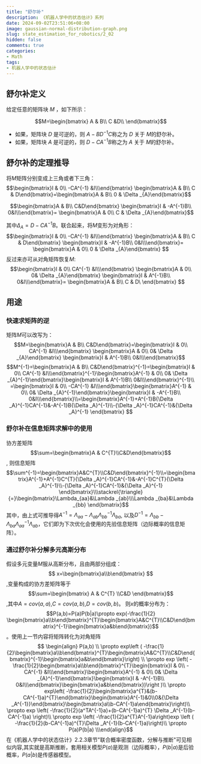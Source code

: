```yaml
---
title: "舒尔补"
description: 《机器人学中的状态估计》系列
date: 2024-09-02T23:51:06+08:00
image: gaussian-normal-distribution-graph.png
slug: state_estimation_for_robotics/2_02
hidden: false
comments: true
categories:
- Math
tags:
- 机器人学中的状态估计
---
```

## 舒尔补定义
给定任意的矩阵块 $M$ ，如下所示：

$$M=\begin{bmatrix} A & B\\  C &D\\ \end{bmatrix}$$
- 如果，矩阵块 $D$ 是可逆的，则 $A − B D^{-1}  C$称之为 $D$ 关于 $M$的舒尔补。
- 如果，矩阵块 $A$ 是可逆的，则 $D − CA^{-1}  B$称之为 $A$ 关于 $M$的舒尔补。
 
## 舒尔补的定理推导
将$M$矩阵分别变成上三角或者下三角：
$$\begin{bmatrix}I & 0\\ -CA^{-1} &I\\\end{bmatrix}
\begin{bmatrix}A & B\\ C & D\end{bmatrix}=\begin{bmatrix}A & B\\ 0 & \Delta _{A}\end{bmatrix}$$

$$\begin{bmatrix}A & B\\ C&D\end{bmatrix}
\begin{bmatrix}I & -A^{-1}B\\  0&I\\\end{bmatrix}=
\begin{bmatrix}A & 0\\ C & \Delta _{A}\end{bmatrix}$$

其中${\Delta _{A} =D-CA^{-1}B }$。联合起来，将${M}$变形为对角形：
$$\begin{bmatrix}I & 0\\ -CA^{-1} &I\\\end{bmatrix}
\begin{bmatrix}A & B\\ C & D\end{bmatrix}
\begin{bmatrix}I & -A^{-1}B\\  0&I\\\end{bmatrix}=
\begin{bmatrix}A & 0\\ 0 & \Delta _{A}\end{bmatrix}
$$
反过来亦可从对角矩阵恢复${M}$:
$$\begin{bmatrix}I & 0\\ CA^{-1} &I\\\end{bmatrix}
\begin{bmatrix}A & 0\\ 0& \Delta _{A}\end{bmatrix}
\begin{bmatrix}I & A^{-1}B\\  0&I\\\end{bmatrix}=
\begin{bmatrix}A & B\\ C & D\ \end{bmatrix}
$$
##  用途
### 快速求矩阵的逆
矩阵${M}$可以改写为：
$$M=\begin{bmatrix}A & B\\ C&D\end{bmatrix}=\begin{bmatrix}I & 0\\ CA^{-1} &I\\\end{bmatrix}
\begin{bmatrix}A & 0\\ 0& \Delta _{A}\end{bmatrix}
\begin{bmatrix}I & A^{-1}B\\  0&I\\\end{bmatrix}$$
$$M^{-1}=\begin{bmatrix}A & B\\ C&D\end{bmatrix}^{-1}=\begin{bmatrix}I & 0\\ CA^{-1} &I\\\end{bmatrix}^{-1}\begin{bmatrix}A^{-1} & 0\\ 0& \Delta _{A}^{-1}\end{bmatrix}\begin{bmatrix}I & A^{-1}B\\  0&I\\\end{bmatrix}^{-1}\\  =\begin{bmatrix}I & 0\\ -CA^{-1} &I\\\end{bmatrix}\begin{bmatrix}A^{-1} & 0\\ 0& \Delta _{A}^{-1}\end{bmatrix}\begin{bmatrix}I & -A^{-1}B\\  0&I\\\end{bmatrix}\\=\begin{bmatrix}A^{-1}+A^{-1}B{\Delta _A}^{-1}CA^{-1}&-A^{-1}B{\Delta _A}^{-1}\\-{\Delta _A}^{-1}CA^{-1}&{\Delta _A}^{-1} \end{bmatrix}
$$
### 舒尔补在信息矩阵求解中的使用

协方差矩阵$$\sum=\begin{bmatrix}A & C^{T}\\C&D\end{bmatrix}$$,
则信息矩阵$$\sum^{-1}=\begin{bmatrix}A&C^{T}\\C&D\end{bmatrix}^{-1}\\=\begin{bmatrix}A^{-1}+A^{-1}C^{T}{\Delta _A}^{-1}CA^{-1}&-A^{-1}C^{T}{\Delta _A}^{-1}\\-{\Delta _A}^{-1}CA^{-1}&{\Delta _A}^{-1} \end{bmatrix}\\\stackrel{\triangle}{=}\begin{bmatrix}\Lambda_{aa}&\Lambda _{ab}\\\Lambda _{ba}&\Lambda _{bb} \end{bmatrix}$$
其中，由上式可推导得$A^{-1}=\Lambda _{aa}-\Lambda _{ab}\Lambda _{bb}^{-1}\Lambda _{ba}$, 以及$D^{-1}=\Lambda _{bb}-\Lambda _{ba}\Lambda _{aa}^{-1}\Lambda _{ab}$，它们即为下次优化会使用的先验信息矩阵（边际概率的信息矩阵）。
### 通过舒尔补分解多元高斯分布
 假设多元变量$M$服从高斯分布，且由两部分组成：$$ x=\begin{bmatrix}a\\b\end{bmatrix} $$,变量构成的协方差矩阵等于$$\sum=\begin{bmatrix} A & C^{T} \\C&D \end{bmatrix}$$,其中$A=cov(a,a)$,$C=cov(a,b)$,$D=cov(b,b)$。
则$x$的概率分布为：
$$P(a,b)=P(a)P(b|a)\propto exp(-\frac{1}{2} \begin{bmatrix}a\\b\end{bmatrix}^{T}\begin{bmatrix}A&C^{T}\\C&D\end{bmatrix}^{-1}\begin{bmatrix}a&b\end{bmatrix})$$。使用上一节内容将矩阵转化为对角矩阵
$$ \begin{align}
P(a,b) \\ 
\propto  exp\left (  -\frac{1}{2}\begin{bmatrix}a\\b\end{bmatrix}^{T}\begin{bmatrix}A&C^{T}\\C&D\end{bmatrix}^{-1}\begin{bmatrix}a&b\end{bmatrix}\right) \\
  \propto exp \left( -\frac{1}{2}\begin{bmatrix}a\\b\end{bmatrix}^{T}\begin{bmatrix}I & 0\\ -CA^{-1} &I\\\end{bmatrix}\begin{bmatrix}A^{-1} & 0\\ 0& \Delta _{A}^{-1}\end{bmatrix}\begin{bmatrix}I & -A^{-1}B\\  0&I\\\end{bmatrix}\begin{bmatrix}a&b\end{bmatrix})\right )\\
  \propto exp\left( -\frac{1}{2}\begin{bmatrix}a^{T}&(b-CA^{-1}a)^{T}\end{bmatrix}\begin{bmatrix}A^{-1}&0\\0&{\Delta _A^{-1}}\end{bmatrix}\begin{bmatrix}a\\b-CA^{-1}a\end{bmatrix}\right)\\
  \propto exp \left( -\frac{1}{2}(a^TA^{-1}a)+(b-CA^{-1}a)^{T} \Delta _A^{-1}(b-CA^{-1}a) \right)\\
  \propto exp \left( -\frac{1}{2}a^{T}A^{-1}a\right)exp \left ( -\frac{1}{2}(b-CA^{-1}a)^{T}\Delta _A^{-1}(b-CA^{-1}a)\right)\\
  \propto P(a)P(b|a)
  \\\end{align}$$
  在《机器人学中的状态估计》2.2.3章节"联合概率密度函数，分解与推断"可见相似内容,其实就是高斯推断，套用相关模型$P(a)$是观测（边际概率），$P(b|a)$是后验概率，$P(a|b)$是传感器模型。